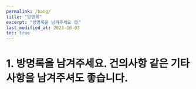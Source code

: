 ```yaml
---
permalink: /bang/
title: "방명록"
excerpt: "방명록을 남겨주세요 😊"
last_modified_at: 2023-10-03
toc: true
---
```

# 1. 방명록을 남겨주세요. 건의사항 같은 기타 사항을 남겨주셔도 좋습니다.